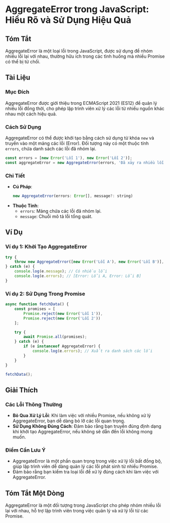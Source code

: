 <!--
Meta Description: # AggregateError trong JavaScript: Hiểu Rõ và Sử Dụng Hiệu Quả ## Tóm Tắt AggregateError là một loại lỗi trong JavaScript, được sử dụng để nhóm nhiều ...
Meta Keywords: lỗi, aggregateerror, nhiều, các, new
-->

# AggregateError trong JavaScript: Hiểu Rõ và Sử Dụng Hiệu Quả

## Tóm Tắt
AggregateError là một loại lỗi trong JavaScript, được sử dụng để nhóm nhiều lỗi lại với nhau, thường hữu ích trong các tình huống mà nhiều Promise có thể bị từ chối.

## Tài Liệu
### Mục Đích
AggregateError được giới thiệu trong ECMAScript 2021 (ES12) để quản lý nhiều lỗi đồng thời, cho phép lập trình viên xử lý các lỗi từ nhiều nguồn khác nhau một cách hiệu quả.

### Cách Sử Dụng
AggregateError có thể được khởi tạo bằng cách sử dụng từ khóa `new` và truyền vào một mảng các lỗi (Error). Đối tượng này có một thuộc tính `errors`, chứa danh sách các lỗi đã nhóm lại.

```javascript
const errors = [new Error('Lỗi 1'), new Error('Lỗi 2')];
const aggregateError = new AggregateError(errors, 'Đã xảy ra nhiều lỗi');
```

### Chi Tiết
- **Cú Pháp**: 
  ```javascript
  new AggregateError(errors: Error[], message?: string)
  ```
- **Thuộc Tính**:
  - `errors`: Mảng chứa các lỗi đã nhóm lại.
  - `message`: Chuỗi mô tả lỗi tổng quát.

## Ví Dụ
### Ví dụ 1: Khởi Tạo AggregateError
```javascript
try {
    throw new AggregateError([new Error('Lỗi A'), new Error('Lỗi B')], 'Có nhiều lỗi');
} catch (e) {
    console.log(e.message); // Có nhiều lỗi
    console.log(e.errors); // [Error: Lỗi A, Error: Lỗi B]
}
```

### Ví dụ 2: Sử Dụng Trong Promise
```javascript
async function fetchData() {
    const promises = [
        Promise.reject(new Error('Lỗi 1')),
        Promise.reject(new Error('Lỗi 2'))
    ];

    try {
        await Promise.all(promises);
    } catch (e) {
        if (e instanceof AggregateError) {
            console.log(e.errors); // Xuất ra danh sách các lỗi
        }
    }
}

fetchData();
```

## Giải Thích
### Các Lỗi Thông Thường
- **Bỏ Qua Xử Lý Lỗi**: Khi làm việc với nhiều Promise, nếu không xử lý AggregateError, bạn dễ dàng bỏ lỡ các lỗi quan trọng.
- **Sử Dụng Không Đúng Cách**: Đảm bảo rằng bạn truyền đúng định dạng khi khởi tạo AggregateError, nếu không sẽ dẫn đến lỗi không mong muốn.

### Điểm Cần Lưu Ý
- AggregateError là một phần quan trọng trong việc xử lý lỗi bất đồng bộ, giúp lập trình viên dễ dàng quản lý các lỗi phát sinh từ nhiều Promise.
- Đảm bảo rằng bạn kiểm tra loại lỗi để xử lý đúng cách khi làm việc với AggregateError.

## Tóm Tắt Một Dòng
AggregateError là một đối tượng trong JavaScript cho phép nhóm nhiều lỗi lại với nhau, hỗ trợ lập trình viên trong việc quản lý và xử lý lỗi từ các Promise.